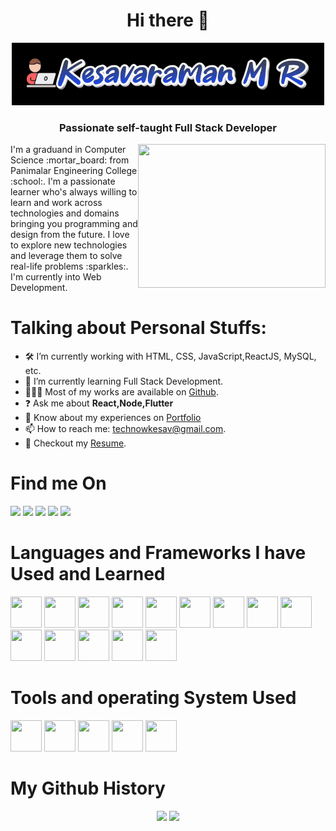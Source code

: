 <h1 align="center">Hi there 👋</h1>
<p align="center">
<img src="kesav.gif" width="500px" height="100px"/>
</p>
<h3 align="center">Passionate self-taught Full Stack Developer</h3>

<img align="right" src="https://media.giphy.com/media/qgQUggAC3Pfv687qPC/giphy.gif" height=230px width=300px/>
  <p align="left">I'm a graduand in Computer Science :mortar_board: from Panimalar Engineering College :school:. I'm a passionate learner who's always willing to learn and work across technologies and domains bringing you programming and design from the future. I love to explore new technologies and leverage them to solve real-life problems :sparkles:. I'm currently into Web Development.</p>  

# Talking about Personal Stuffs:

- :hammer_and_wrench:  I’m currently working with HTML, CSS, JavaScript,ReactJS, MySQL, etc.
- :rocket:  I’m currently learning Full Stack Development.
- 👨🏻‍💻   Most of my works are available on <a href="https://github.com/Kesav-21">Github</a>.
- :question: Ask me about <b>React,Node,Flutter</b>
- :telescope: Know about my experiences on <a href="https://kesav-portfolio.netlify.app">Portfolio</a>
- :mailbox:  How to reach me: <a href="mailto:technowkesav@gmail.com">technowkesav@gmail.com</a>.
- :memo:  Checkout my <a href="https://Kesav-21.github.io/Kesav-CV">Resume</a>.

# Find me On

<a href="https://www.facebook.com/KesavTechie"><img src="https://img.shields.io/badge/Facebook-%231877F2.svg?style=for-the-badge&logo=Facebook&logoColor=white"/></a>
<a href="mailto:technowkesav@gmail.com"><img src="https://img.shields.io/badge/Gmail-D14836?style=for-the-badge&logo=gmail&logoColor=white"></a>
<a href="https://www.instagram.com/kesav_techie/"><img src="https://img.shields.io/badge/Instagram-%23E4405F.svg?style=for-the-badge&logo=Instagram&logoColor=white"></a>
<a href="https://www.linkedin.com/in/kesavaraman-m-r-43a38b167"><img src="https://img.shields.io/badge/linkedin-%230077B5.svg?style=for-the-badge&logo=linkedin&logoColor=white"></a>
<a href="https://twitter.com/Kesavaraman_M_R"><img src="https://img.shields.io/badge/Twitter-%231DA1F2.svg?style=for-the-badge&logo=Twitter&logoColor=white"></a>


# Languages and Frameworks I have Used and Learned

<img src="https://cdn.jsdelivr.net/gh/devicons/devicon/icons/bootstrap/bootstrap-original-wordmark.svg" height=50px width=50px/>
<img src="https://cdn.jsdelivr.net/gh/devicons/devicon/icons/c/c-original.svg" height=50px width=50px/>
<img src="https://cdn.jsdelivr.net/gh/devicons/devicon/icons/cplusplus/cplusplus-original.svg" height=50px width=50px/>
<img src="https://cdn.jsdelivr.net/gh/devicons/devicon/icons/css3/css3-original.svg" height=50px width=50px/>
<img src="https://cdn.jsdelivr.net/gh/devicons/devicon/icons/html5/html5-original-wordmark.svg" height=50px width=50px/>
<img src="https://cdn.jsdelivr.net/gh/devicons/devicon/icons/java/java-original-wordmark.svg" height=50px width=50px/>
<img src="https://cdn.jsdelivr.net/gh/devicons/devicon/icons/javascript/javascript-original.svg" height=50px width=50px/>
<img src="https://cdn.jsdelivr.net/gh/devicons/devicon/icons/mysql/mysql-original-wordmark.svg" height=50px width=50px/>
<img src="https://cdn.jsdelivr.net/gh/devicons/devicon/icons/numpy/numpy-original-wordmark.svg" height=50px width=50px/>
<img src="https://cdn.jsdelivr.net/gh/devicons/devicon/icons/pandas/pandas-original-wordmark.svg" height=50px width=50px/>
<img src="https://cdn.jsdelivr.net/gh/devicons/devicon/icons/php/php-original.svg" height=50px width=50px/>
<img src="https://cdn.jsdelivr.net/gh/devicons/devicon/icons/python/python-original-wordmark.svg" height=50px width=50px/>
<img src="https://cdn.jsdelivr.net/gh/devicons/devicon/icons/react/react-original-wordmark.svg" height=50px width=50px/>
<img src="https://www.svgrepo.com/download/354118/nodejs.svg" height=50px width=50px/>

# Tools and operating System Used

<img src="https://cdn.jsdelivr.net/gh/devicons/devicon/icons/photoshop/photoshop-plain.svg" height=50px width=50px/>
<img src="https://cdn.jsdelivr.net/gh/devicons/devicon/icons/linux/linux-original.svg" height=50px width=50px/>
<img src="https://cdn.jsdelivr.net/gh/devicons/devicon/icons/googlecloud/googlecloud-original.svg" height=50px width=50px/>
<img src="https://cdn.jsdelivr.net/gh/devicons/devicon/icons/git/git-original-wordmark.svg" height=50px width=50px/>
<img src="https://www.svgrepo.com/download/374171/vscode.svg" height=50px width=50px/>

# My Github History

<p align="center">
  <img width=48% src="https://github-readme-stats.vercel.app/api?username=Kesav-21&show_icons=true&theme=vision-friendly-dark" />
  <img width=40% src="https://github-readme-stats.vercel.app/api/top-langs/?username=Kesav-21&layout=compact&theme=vision-friendly-dark" />
<p>

